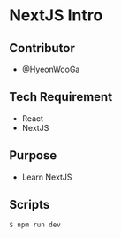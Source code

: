 # NextJS Intro

## Contributor

- @HyeonWooGa

## Tech Requirement

- React
- NextJS

## Purpose

- Learn NextJS

## Scripts

`$ npm run dev`
